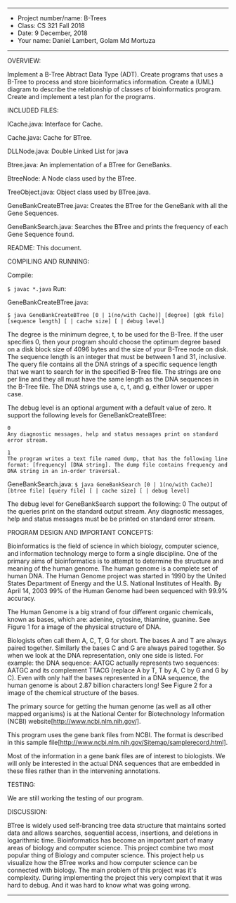****************
* Project number/name: B-Trees
* Class: CS 321 Fall 2018
* Date: 9 December, 2018 
* Your name: Daniel Lambert, Golam Md Mortuza
**************** 

OVERVIEW:

 Implement a B-Tree Abtract Data Type (ADT).
 Create programs that uses a B-Tree to process and store bioinformatics information.
 Create a (UML) diagram to describe the relationship of classes of bioinformatics program.
 Create and implement a test plan for the programs.


INCLUDED FILES:
 
 ICache.java: Interface for Cache.

 Cache.java: Cache for BTree.

 DLLNode.java: Double Linked List for java

 Btree.java: An implementation of a BTree for GeneBanks.

 BtreeNode: A Node class used by the BTree.

 TreeObject.java: Object class used by BTree.java.

 GeneBankCreateBTree.java: Creates the BTree for the GeneBank with all the Gene Sequences.

 GeneBankSearch.java: Searches the BTree and prints the frequency of each Gene Sequence found.

 README: This document.


COMPILING AND RUNNING:

 Compile:

  ```$ javac *.java```
 Run:

 GeneBankCreateBTree.java:

  ```$ java GeneBankCreateBTree [0 | 1(no/with Cache)] [degree] [gbk file] [sequence length] [ | cache size] [ | debug level]```

   The degree is the minimum degree, t, to be used for the B-Tree. If the user specifies 0, then your program should choose the optimum degree based on a disk block size of 4096 bytes and the size of your B-Tree node on disk.
   The sequence length is an integer that must be between 1 and 31, inclusive. The query file contains all the DNA strings of a specific sequence length that we want to search for in the specified B-Tree file. The strings are one per line and they all must have the same length as the DNA sequences in the B-Tree file. The DNA strings use a, c, t, and g, either lower or upper case.

   The debug level is an optional argument with a default value of zero. It support the following levels for GeneBankCreateBTree:

	0
	Any diagnostic messages, help and status messages print on standard error stream.

	1
	The program writes a text file named dump, that has the following line format: [frequency] [DNA string]. The dump file contains frequency and DNA string in an in-order traversal.

 GeneBankSearch.java:
  ```$ java GeneBankSearch [0 | 1(no/with Cache)] [btree file] [query file] [ | cache size] [ | debug level]```

  The debug level for GeneBankSearch support the following:
   0
	The output of the queries print on the standard output stream. Any diagnostic messages, help and status messages must be be printed on standard error stream.




PROGRAM DESIGN AND IMPORTANT CONCEPTS:

 Bioinformatics is the field of science in which biology, computer science, and information technology merge to form a single discipline. One of the primary aims of bioinformatics is to attempt to determine the structure and meaning of the human genome. The human genome is a complete set of human DNA. The Human Genome project was started in 1990 by the United States Department of Energy and the U.S. National Institutes of Health. By April 14, 2003 99% of the Human Genome had been sequenced with 99.9% accuracy.

 The Human Genome is a big strand of four different organic chemicals, known as bases, which are: adenine, cytosine, thiamine, guanine. See Figure 1 for a image of the physical structure of DNA.

 Biologists often call them A, C, T, G for short. The bases A and T are always paired together. Similarly the bases C and G are always paired together. So when we look at the DNA representation, only one side is listed. For example: the DNA sequence: AATGC actually represents two sequences: AATGC and its complement TTACG (replace A by T, T by A, C by G and G by C). Even with only half the bases represented in a DNA sequence, the human genome is about 2.87 billion characters long! See Figure 2 for a image of the chemical structure of the bases.
 
 The primary source for getting the human genome (as well as all other mapped organisms) is at the National Center for Biotechnology Information (NCBI) website[http://www.ncbi.nlm.nih.gov/].

 This program uses the gene bank files from NCBI. The format is described in this sample file[http://www.ncbi.nlm.nih.gov/Sitemap/samplerecord.html].

 Most of the information in a gene bank files are of interest to biologists. We will only be interested in the actual DNA sequences that are embedded in these files rather than in the intervening annotations.


TESTING:

 We are still working the testing of our program.

DISCUSSION:

 BTree is widely used self-brancing tree data structure that maintains sorted data and allows searches, sequential access, insertions, and deletions in logarithmic time. Bioinformatics has become an important part of many areas of biology and computer science. This project combine two most popular thing of Biology and computer science. This project help us visualize how the BTree works and how computer science can be connected with biology. The main problem of this project was it's complexity. During implementing the project this very complext that it was hard to debug. And it was hard to know what was going wrong.

 
----------------------------------------------------------------------------